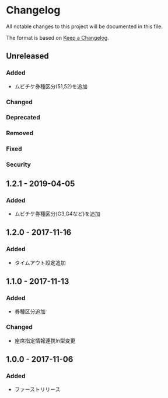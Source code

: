 # Changelog

All notable changes to this project will be documented in this file.

The format is based on [Keep a Changelog](http://keepachangelog.com/).

## Unreleased

### Added

- ムビチケ券種区分(51,52)を追加

### Changed

### Deprecated

### Removed

### Fixed

### Security

## 1.2.1 - 2019-04-05

### Added

- ムビチケ券種区分(G3,G4など)を追加

## 1.2.0 - 2017-11-16
### Added
 - タイムアウト設定追加

## 1.1.0 - 2017-11-13
### Added
 - 券種区分追加

### Changed
 - 座席指定情報連携In型変更

 ## 1.0.0 - 2017-11-06
### Added
 - ファーストリリース